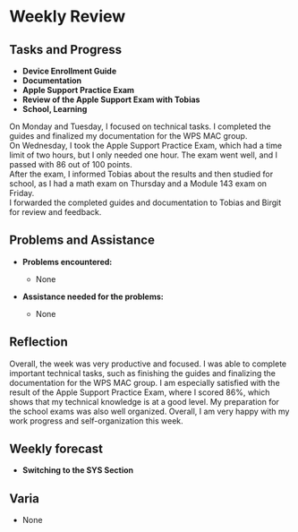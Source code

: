 # Weekly Review
## Tasks and Progress

- **Device Enrollment Guide**
- **Documentation**
- **Apple Support Practice Exam**
- **Review of the Apple Support Exam with Tobias**
- **School, Learning**

On Monday and Tuesday, I focused on technical tasks. I completed the guides and finalized my documentation for the WPS MAC group.  
On Wednesday, I took the Apple Support Practice Exam, which had a time limit of two hours, but I only needed one hour. The exam went well, and I passed with 86 out of 100 points.  
After the exam, I informed Tobias about the results and then studied for school, as I had a math exam on Thursday and a Module 143 exam on Friday.  
I forwarded the completed guides and documentation to Tobias and Birgit for review and feedback.

## Problems and Assistance

- **Problems encountered:**
    - None

- **Assistance needed for the problems:**
    - None

## Reflection

Overall, the week was very productive and focused. I was able to complete important technical tasks, such as finishing the guides and finalizing the documentation for the WPS MAC group. I am especially satisfied with the result of the Apple Support Practice Exam, where I scored 86%, which shows that my technical knowledge is at a good level. My preparation for the school exams was also well organized. Overall, I am very happy with my work progress and self-organization this week.

## Weekly forecast

- **Switching to the SYS Section**

## Varia 

- None
